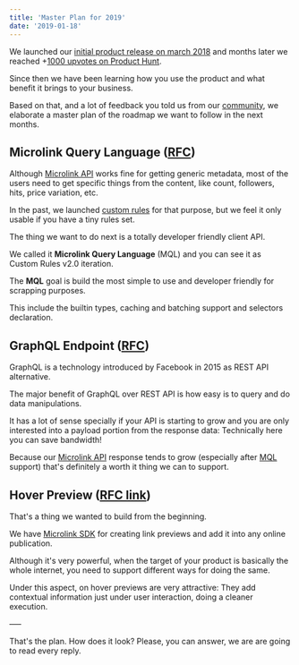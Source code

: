 ```yaml
---
title: 'Master Plan for 2019'
date: '2019-01-18'
--- 
```


We launched our [initial product release on march 2018](https://www.indiehackers.com/forum/show-ih-microlink-io-beautiful-links-previews-for-any-website-8fee2613af) and months later we reached +[1000 upvotes on Product Hunt](https://www.producthunt.com/posts/microlink-2-0).

Since then we have been learning how you use the product and what benefit it brings to your business.

Based on that, and a lot of feedback you told us from our [community](/community), we elaborate a master plan of the roadmap we want to follow in the next months.


## Microlink Query Language ([RFC](https://github.com/microlinkhq/open/issues/5))

> 

Although [Microlink API](/docs/api/getting-started/overview) works fine for getting generic metadata, most of the users need to get specific things from the content, like count, followers, hits, price variation, etc.

In the past, we launched [custom rules](/blog/custom-rules) for that purpose, but we feel it only usable if you have a tiny rules set.

The thing we want to do next is a totally developer friendly client API.

We called it **Microlink Query Language** (MQL) and you can see it as Custom Rules v2.0 iteration.

The **MQL** goal is build the most simple to use and developer friendly for scrapping purposes.

This include the builtin types, caching and batching support and selectors declaration.
 
## GraphQL Endpoint ([RFC](https://github.com/microlinkhq/open/issues/14))

GraphQL is a technology introduced by Facebook in 2015 as REST API alternative.

The major benefit of GraphQL over REST API is how easy is to query and do data manipulations.

It has a lot of sense specially if your API is starting to grow and you are only interested into a payload portion from the response data: Technically here you can save bandwidth!

Because our [Microlink API](/docs/api/getting-started/overview) response tends to grow (especially after [MQL](https://github.com/microlinkhq/open/issues/5) support) that's definitely a worth it thing we can to support.

## Hover Preview ([RFC link](https://github.com/microlinkhq/open/issues/18))

That's a thing we wanted to build from the beginning.

We have [Microlink SDK](/docs/sdk/getting-started/overview/) for creating link previews and add it into any online publication.

Although it's very powerful, when the target of your product is basically the whole internet, you need to support different ways for doing the same.

Under this aspect, on hover previews are very attractive: They add contextual information just under user interaction, doing a cleaner execution.



–––

That's the plan. How does it look? Please, you can answer, we are are going to read every reply.
